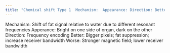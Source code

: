 ```yaml
---
title: "Chemical shift Type 1  Mechanism:  Appearance: Direction: Better: Worse:"
---
```

Mechanism: Shift of fat signal relative to water due to different resonant frequencies
Apperance: Bright on one side of organ, dark on the other
Direction: Frequency encoding
Better: Bigger pixels; fat suppression; increase receiver bandwidth
Worse: Stronger magnetic field; lower receiver bandwidth

